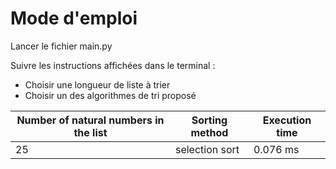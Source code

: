 # Mode d'emploi
Lancer le fichier main.py

Suivre les instructions affichées dans le terminal :
- Choisir une longueur de liste à trier
- Choisir un des algorithmes de tri proposé



| Number of natural numbers in the list | Sorting method | Execution time |
| -------------- | ------------- | ----------------- |
| 25 | selection sort | 0.076 ms |
